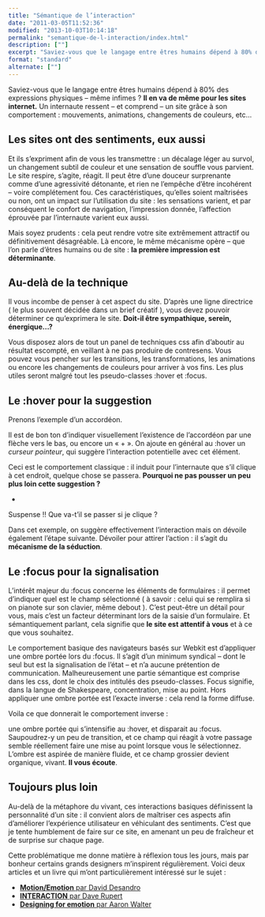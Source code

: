 ```yaml
---
title: "Sémantique de l’interaction"
date: "2011-03-05T11:52:36"
modified: "2013-10-03T10:14:18"
permalink: "semantique-de-l-interaction/index.html"
description: [""]
excerpt: "Saviez-vous que le langage entre êtres humains dépend à 80% des expressions physiques – même infimes ? Il en va de même pour les sites internet. Un internaute ressent – et comprend – un site grâce à son comportement : mouvements, animations, changements de couleurs, etc.. Les sites ont des sentiments, eux aussi ! [Lire la suite de « Sémantique de l’interaction » →](https://www.ffoodd.fr/semantique-de-l-interaction/)"
format: "standard"
alternate: [""]
---
```

Saviez-vous que le langage entre êtres humains dépend à 80% des expressions physiques – même infimes ? **Il en va de même pour les sites internet.** Un internaute ressent – et comprend – un site grâce à son comportement : mouvements, animations, changements de couleurs, etc…

## Les sites ont des sentiments, eux aussi

Et ils s’expriment afin de vous les transmettre : un décalage léger au survol, un changement subtil de couleur et une sensation de souffle vous parvient. Le site respire, s’agite, réagit. Il peut être d’une douceur surprenante comme d’une agressivité détonante, et rien ne l’empêche d’être incohérent – voire complétement fou. Ces caractéristiques, qu’elles soient maîtrisées ou non, ont un impact sur l’utilisation du site : les sensations varient, et par conséquent le confort de navigation, l’impression donnée, l’affection éprouvée par l’internaute varient eux aussi.

Mais soyez prudents : cela peut rendre votre site extrêmement attractif ou définitivement désagréable. Là encore, le même mécanisme opère – que l’on parle d’êtres humains ou de site : **la première impression est déterminante**.

## Au-delà de la technique

Il vous incombe de penser à cet aspect du site. D’après une ligne directrice ( le plus souvent décidée dans un brief créatif ), vous devez pouvoir déterminer ce qu’exprimera le site. **Doit-il être sympathique, serein, énergique…?**

Vous disposez alors de tout un panel de techniques css afin d’aboutir au résultat escompté, en veillant à ne pas produire de contresens. Vous pouvez vous pencher sur les transitions, les transformations, les animations ou encore les changements de couleurs pour arriver à vos fins. Les plus utiles seront malgré tout les pseudo-classes :hover et :focus.

## Le :hover pour la suggestion

Prenons l’exemple d’un accordéon.

Il est de bon ton d’indiquer visuellement l’existence de l’accordéon par une flèche vers le bas, ou encore un «&nbsp;+&nbsp;». On ajoute en général au :hover un _curseur pointeur_, qui suggère l’interaction potentielle avec cet élément.

Ceci est le comportement classique : il induit pour l’internaute que s’il clique à cet endroit, quelque chose se passera. **Pourquoi ne pas pousser un peu plus loin cette suggestion ?**

+

Suspense !! Que va-t’il se passer si je clique ?

Dans cet exemple, on suggère effectivement l’interaction mais on dévoile également l’étape suivante. Dévoiler pour attirer l’action : il s’agit du **mécanisme de la séduction**.

## Le :focus pour la signalisation

L’intérêt majeur du :focus concerne les éléments de formulaires : il permet d’indiquer quel est le champ sélectionné ( à savoir : celui qui se remplira si on pianote sur son clavier, même debout ). C’est peut-être un détail pour vous, mais c’est un facteur déterminant lors de la saisie d’un formulaire. Et sémantiquement parlant, cela signifie que **le site est attentif à vous** et à ce que vous souhaitez.

Le comportement basique des navigateurs basés sur Webkit est d’appliquer une ombre portée lors du :focus. Il s’agit d’un minimum syndical – dont le seul but est la signalisation de l’état – et n’a aucune prétention de communication. Malheureusement une partie sémantique est comprise dans les css, dont le choix des intitulés des pseudo-classes. Focus signifie, dans la langue de Shakespeare, concentration, mise au point. Hors appliquer une ombre portée est l’exacte inverse : cela rend la forme diffuse.

Voila ce que donnerait le comportement inverse :

une ombre portée qui s’intensifie au :hover, et disparait au :focus. Saupoudrez-y un peu de transition, et ce champ qui réagit à votre passage semble réellement faire une mise au point lorsque vous le sélectionnez. L’ombre est aspirée de manière fluide, et ce champ grossier devient organique, vivant. **Il vous écoute**.

## Toujours plus loin

Au-delà de la métaphore du vivant, ces interactions basiques définissent la personnalité d’un site : il convient alors de maîtriser ces aspects afin d’améliorer l’expérience utilisateur en véhiculant des sentiments. C’est que je tente humblement de faire sur ce site, en amenant un peu de fraîcheur et de surprise sur chaque page.

Cette problématique me donne matière à réflexion tous les jours, mais par bonheur certains grands designers m’inspirent régulièrement. Voici deux articles et un livre qui m’ont particulièrement intéressé sur le sujet :

* [**Motion/Emotion** par David Desandro](http://desandro.github.com/motion-emotion/)
* [**INTERACTION** par Dave Rupert](http://daverupert.com/2011/07/interaction/)
* [**Designing for emotion** par Aaron Walter](http://www.abookapart.com/products/designing-for-emotion)